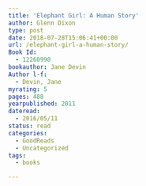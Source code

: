 ```yaml
---
title: 'Elephant Girl: A Human Story'
author: Glenn Dixon
type: post
date: 2018-07-28T15:06:41+00:00
url: /elephant-girl-a-human-story/
Book Id:
  - 12260990
bookauthor: Jane Devin
Author l-f:
  - Devin, Jane
myrating: 5
pages: 488
yearpublished: 2011
dateread:
  - 2016/05/11
status: read
categories:
  - GoodReads
  - Uncategorized
tags:
  - books

---
```

